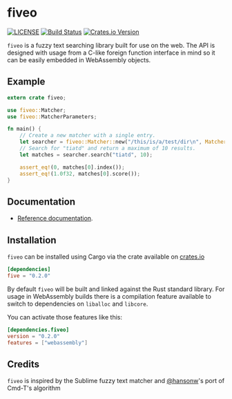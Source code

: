 # fiveo

[![LICENSE](https://img.shields.io/badge/license-ISC-blue.svg)](LICENSE)
[![Build Status](https://travis-ci.org/garyttierney/fiveo.svg?branch=master)](https://travis-ci.org/garyttierney/fiveo)
[![Crates.io Version](https://img.shields.io/crates/v/fiveo.svg)](https://crates.io/crates/fiveo)

`fiveo` is a fuzzy text searching library built for use on the web.  The API is designed with usage from a C-like foreign function interface in mind so it can be easily embedded in WebAssembly objects.

## Example

```rust
extern crate fiveo;

use fiveo::Matcher;
use fiveo::MatcherParameters;

fn main() {
    // Create a new matcher with a single entry.
    let searcher = fiveo::Matcher::new("/this/is/a/test/dir\n", MatcherParameters::default()).unwrap();
    // Search for "tiatd" and return a maximum of 10 results.
    let matches = searcher.search("tiatd", 10);

    assert_eq!(0, matches[0].index());
    assert_eq!(1.0f32, matches[0].score());
}
```

## Documentation

- [Reference documentation](https://docs.rs/fiveo).

## Installation

`fiveo` can be installed using Cargo via the crate available on [crates.io](https://crates.io/fiveo)

```toml
[dependencies]
five = "0.2.0"
```

By default `fiveo` will be built and linked against the Rust standard library.  For usage in WebAssembly builds there is a compilation feature
available to switch to dependencies on `liballoc` and `libcore`.

You can activate those features like this:

```toml
[dependencies.fiveo]
version = "0.2.0"
features = ["webassembly"]
```

## Credits

`fiveo` is inspired by the Sublime fuzzy text matcher and [@hansonw](https://github.com/hansonw/fuzzy-native)'s port of Cmd-T's algorithm